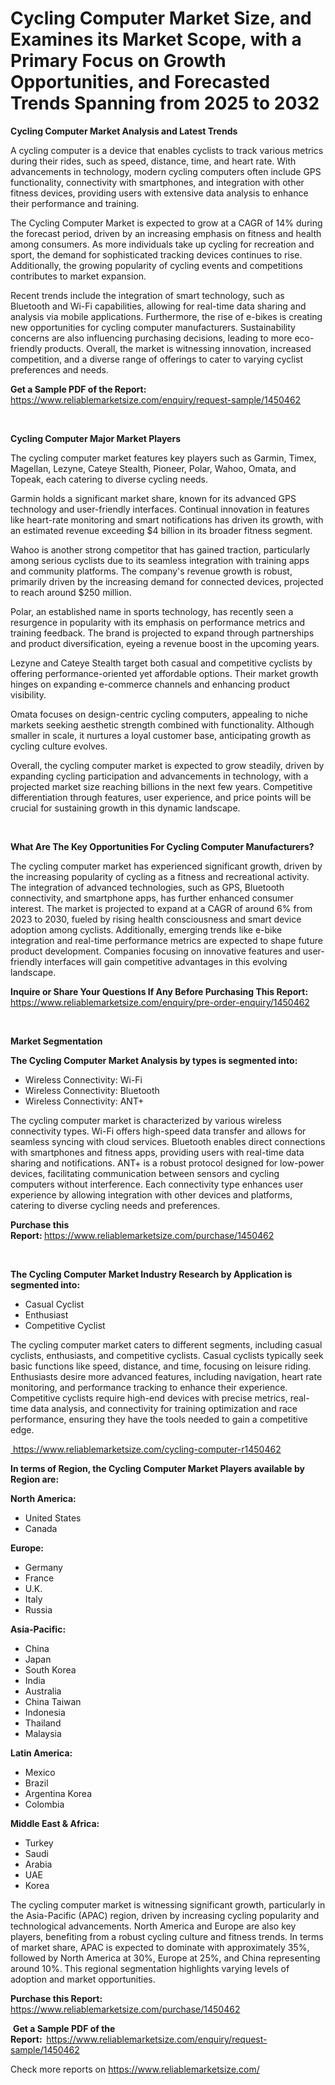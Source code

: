 <p><h1>Cycling Computer Market Size, and Examines its Market Scope, with a Primary Focus on Growth Opportunities, and Forecasted Trends Spanning from 2025 to 2032</h1></p><p><strong>Cycling Computer Market Analysis and Latest Trends</strong></p>
<p><p>A cycling computer is a device that enables cyclists to track various metrics during their rides, such as speed, distance, time, and heart rate. With advancements in technology, modern cycling computers often include GPS functionality, connectivity with smartphones, and integration with other fitness devices, providing users with extensive data analysis to enhance their performance and training.</p><p>The Cycling Computer Market is expected to grow at a CAGR of 14% during the forecast period, driven by an increasing emphasis on fitness and health among consumers. As more individuals take up cycling for recreation and sport, the demand for sophisticated tracking devices continues to rise. Additionally, the growing popularity of cycling events and competitions contributes to market expansion. </p><p>Recent trends include the integration of smart technology, such as Bluetooth and Wi-Fi capabilities, allowing for real-time data sharing and analysis via mobile applications. Furthermore, the rise of e-bikes is creating new opportunities for cycling computer manufacturers. Sustainability concerns are also influencing purchasing decisions, leading to more eco-friendly products. Overall, the market is witnessing innovation, increased competition, and a diverse range of offerings to cater to varying cyclist preferences and needs.</p></p>
<p><strong>Get a Sample PDF of the Report:&nbsp;</strong> <a href="https://www.reliablemarketsize.com/enquiry/request-sample/1450462?utm_campaign=3552&utm_medium=2&utm_source=Github&utm_content=ia&utm_term=11042025&utm_id=cycling-computer">https://www.reliablemarketsize.com/enquiry/request-sample/1450462</a></p>
<p>&nbsp;</p>
<p><strong>Cycling Computer Major Market Players</strong></p>
<p><p>The cycling computer market features key players such as Garmin, Timex, Magellan, Lezyne, Cateye Stealth, Pioneer, Polar, Wahoo, Omata, and Topeak, each catering to diverse cycling needs. </p><p>Garmin holds a significant market share, known for its advanced GPS technology and user-friendly interfaces. Continual innovation in features like heart-rate monitoring and smart notifications has driven its growth, with an estimated revenue exceeding $4 billion in its broader fitness segment.</p><p>Wahoo is another strong competitor that has gained traction, particularly among serious cyclists due to its seamless integration with training apps and community platforms. The company's revenue growth is robust, primarily driven by the increasing demand for connected devices, projected to reach around $250 million.</p><p>Polar, an established name in sports technology, has recently seen a resurgence in popularity with its emphasis on performance metrics and training feedback. The brand is projected to expand through partnerships and product diversification, eyeing a revenue boost in the upcoming years.</p><p>Lezyne and Cateye Stealth target both casual and competitive cyclists by offering performance-oriented yet affordable options. Their market growth hinges on expanding e-commerce channels and enhancing product visibility. </p><p>Omata focuses on design-centric cycling computers, appealing to niche markets seeking aesthetic strength combined with functionality. Although smaller in scale, it nurtures a loyal customer base, anticipating growth as cycling culture evolves.</p><p>Overall, the cycling computer market is expected to grow steadily, driven by expanding cycling participation and advancements in technology, with a projected market size reaching billions in the next few years. Competitive differentiation through features, user experience, and price points will be crucial for sustaining growth in this dynamic landscape.</p></p>
<p>&nbsp;</p>
<p><strong>What Are The Key Opportunities For Cycling Computer Manufacturers?</strong></p>
<p><p>The cycling computer market has experienced significant growth, driven by the increasing popularity of cycling as a fitness and recreational activity. The integration of advanced technologies, such as GPS, Bluetooth connectivity, and smartphone apps, has further enhanced consumer interest. The market is projected to expand at a CAGR of around 6% from 2023 to 2030, fueled by rising health consciousness and smart device adoption among cyclists. Additionally, emerging trends like e-bike integration and real-time performance metrics are expected to shape future product development. Companies focusing on innovative features and user-friendly interfaces will gain competitive advantages in this evolving landscape.</p></p>
<p><strong>Inquire or Share Your Questions If Any Before Purchasing This Report:</strong> <a href="https://www.reliablemarketsize.com/enquiry/pre-order-enquiry/1450462?utm_campaign=3552&utm_medium=2&utm_source=Github&utm_content=ia&utm_term=11042025&utm_id=cycling-computer">https://www.reliablemarketsize.com/enquiry/pre-order-enquiry/1450462</a></p>
<p>&nbsp;</p>
<p><strong>Market Segmentation</strong></p>
<p><strong>The Cycling Computer Market Analysis by types is segmented into:</strong></p>
<p><ul><li>Wireless Connectivity: Wi-Fi</li><li>Wireless Connectivity: Bluetooth</li><li>Wireless Connectivity: ANT+</li></ul></p>
<p><p>The cycling computer market is characterized by various wireless connectivity types. Wi-Fi offers high-speed data transfer and allows for seamless syncing with cloud services. Bluetooth enables direct connections with smartphones and fitness apps, providing users with real-time data sharing and notifications. ANT+ is a robust protocol designed for low-power devices, facilitating communication between sensors and cycling computers without interference. Each connectivity type enhances user experience by allowing integration with other devices and platforms, catering to diverse cycling needs and preferences.</p></p>
<p><strong>Purchase this Report:&nbsp;</strong><a href="https://www.reliablemarketsize.com/purchase/1450462?utm_campaign=3552&utm_medium=2&utm_source=Github&utm_content=ia&utm_term=11042025&utm_id=cycling-computer">https://www.reliablemarketsize.com/purchase/1450462</a></p>
<p>&nbsp;</p>
<p><strong>The Cycling Computer Market Industry Research by Application is segmented into:</strong></p>
<p><ul><li>Casual Cyclist</li><li>Enthusiast</li><li>Competitive Cyclist</li></ul></p>
<p><p>The cycling computer market caters to different segments, including casual cyclists, enthusiasts, and competitive cyclists. Casual cyclists typically seek basic functions like speed, distance, and time, focusing on leisure riding. Enthusiasts desire more advanced features, including navigation, heart rate monitoring, and performance tracking to enhance their experience. Competitive cyclists require high-end devices with precise metrics, real-time data analysis, and connectivity for training optimization and race performance, ensuring they have the tools needed to gain a competitive edge.</p></p>
<p><a href="https://www.reliablemarketsize.com/cycling-computer-r1450462?utm_campaign=3552&utm_medium=2&utm_source=Github&utm_content=ia&utm_term=11042025&utm_id=cycling-computer">&nbsp;https://www.reliablemarketsize.com/cycling-computer-r1450462</a></p>
<p><strong>In terms of Region, the Cycling Computer Market Players available by Region are:</strong></p>
<p>
    <p> <strong> North America: </strong>
        <ul>
            <li>United States</li>
            <li>Canada</li>
        </ul>
        </p> 
    <p> <strong> Europe: </strong>
        <ul>
            <li>Germany</li>
            <li>France</li>
            <li>U.K.</li>
            <li>Italy</li>
            <li>Russia</li>
        </ul>
        </p> 
    <p> <strong> Asia-Pacific: </strong>
        <ul>
            <li>China</li>
            <li>Japan</li>
            <li>South Korea</li>
            <li>India</li>
            <li>Australia</li>
            <li>China Taiwan</li>
            <li>Indonesia</li>
            <li>Thailand</li>
            <li>Malaysia</li>
        </ul>
        </p> 
    <p> <strong> Latin America: </strong>
        <ul>
            <li>Mexico</li>
            <li>Brazil</li>
            <li>Argentina Korea</li>
            <li>Colombia</li>
        </ul>
        </p> 
    <p> <strong> Middle East & Africa: </strong>
        <ul>
            <li>Turkey</li>
            <li>Saudi</li>
            <li>Arabia</li>
            <li>UAE</li>
            <li>Korea</li>
        </ul>
    </p>
    </p>
<p><p>The cycling computer market is witnessing significant growth, particularly in the Asia-Pacific (APAC) region, driven by increasing cycling popularity and technological advancements. North America and Europe are also key players, benefiting from a robust cycling culture and fitness trends. In terms of market share, APAC is expected to dominate with approximately 35%, followed by North America at 30%, Europe at 25%, and China representing around 10%. This regional segmentation highlights varying levels of adoption and market opportunities.</p></p>
<p><strong>Purchase this Report: </strong><a href="https://www.reliablemarketsize.com/purchase/1450462?utm_campaign=3552&utm_medium=2&utm_source=Github&utm_content=ia&utm_term=11042025&utm_id=cycling-computer">https://www.reliablemarketsize.com/purchase/1450462</a></p>
<p>&nbsp;<strong>Get a Sample PDF of the Report:&nbsp;&nbsp;</strong><a href="https://www.reliablemarketsize.com/enquiry/request-sample/1450462?utm_campaign=3552&utm_medium=2&utm_source=Github&utm_content=ia&utm_term=11042025&utm_id=cycling-computer">https://www.reliablemarketsize.com/enquiry/request-sample/1450462</a></p>
<p><strong></strong></p>
<p>Check more reports on <a href="https://www.reliablemarketsize.com/?utm_campaign=3552&utm_medium=2&utm_source=Github&utm_content=ia&utm_term=11042025&utm_id=cycling-computer">https://www.reliablemarketsize.com/</a></p>